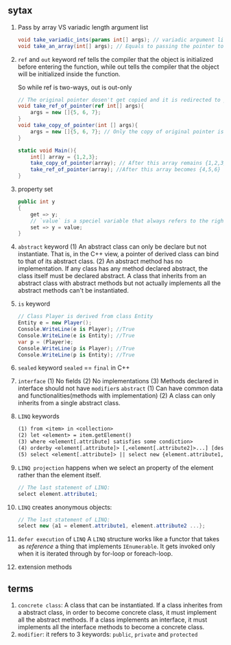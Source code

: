 [//]: # (#cs #CSharp #C# #c# )
## sytax
1. Pass by array VS variadic length argument list
    ```cs
    void take_variadic_ints(params int[] args); // variadic argument list, treat them as normal array inside the callee
    void take_an_array(int[] args); // Equals to passing the pointer to the first element of the array
    ```

2. `ref` and `out` keyword
    ref tells the compiler that the object is initialized before entering the function, while out tells the compiler that the object will be initialized inside the function.

    So while ref is two-ways, out is out-only
    ```cs
    // The original pointer dosen't get copied and it is redirected to point to a new address
    void take_ref_of_pointer(ref int[] args){
        args = new []{5, 6, 7};
    }
    void take_copy_of_pointer(int [] args){
        args = new []{5, 6, 7}; // Only the copy of original pointer is redirected
    }

    static void Main(){
        int[] array = {1,2,3};
        take_copy_of_pointer(array); // After this array remains {1,2,3}
        take_ref_of_pointer(array); //After this array becomes {4,5,6}
    }
    ```

3. property set
    ```cs
    public int y
    {
        get => y;
        // `value` is a speciel variable that always refers to the right operand to the set expression
        set => y = value;
    }
    ```

4. `abstract` keyword
    (1) An abstract class can only be declare but not instantiate. That is, in the C++ view, a pointer of derived class can bind to that of its abstract class.
    (2) An abstract method has no implementation. If any class has any method declared abstract, the class itself must be declared abstract. A class that inherits from an abstract class with abstract methods but not actually implements all the abstract methods can't be instantiated.

5. `is` keyword
    ```cs
    // Class Player is derived from class Entity
    Entity e = new Player();
    Console.WriteLine(e is Player); //True
    Console.WriteLine(e is Entity); //True
    var p = (Player)e;
    Console.WriteLine(p is Player); //True
    Console.WriteLine(p is Entity); //True
    ```

6. `sealed` keyword
    `sealed` == `final` in C++

7. `interface`
    (1) No fields
    (2) No implementations
    (3) Methods declared in interface should not have `modifier`s
    `abstract`
    (1) Can have common data and functionalities(methods with implementation)
    (2) A class can only inherits from a single abstract class.

8. `LINQ` keywords
    ```txt
    (1) from <item> in <collection>
    (2) let <element> = item.getElement()
    (3) where <element[.attribute] satisfies some condiction>
    (4) orderby <element[.attribute]> [,<element[.attribute2]>...] [descending\ascending]
    (5) select <element[.attribute]> || select new {element.attribute1, element.attribute2 ...}
    ```
9. `LINQ projection` happens when we select an property of the element rather than the element itself.
    ```cs
    // The last statement of LINQ:
    select element.attribute1;
    ```

10. `LINQ` creates anonymous objects:
    ```cs
    // The last statement of LINQ:
    select new {a1 = element.attribute1, element.attribute2 ...};
    ```

11. `defer execution` of `LINQ`
    A `LINQ` structure works like a functor that takes as *reference* a thing that implements `IEnumerable`. It gets invoked only when it is iterated through by for-loop or foreach-loop.

12. extension methods


## terms
1. `concrete class`: A class that can be instantiated. If a class inherites from a abstract class, in order to become concrete class, it must implement all the abstract methods. If a class implements an interface, it must implements all the interface methods to become a concrete class.
2. `modifier`: it refers to 3 keywords: `public`, `private` and `protected`